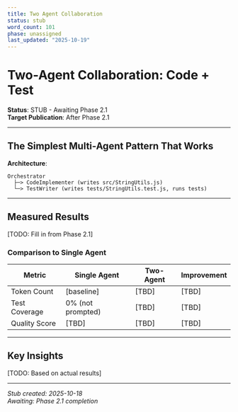 ```yaml
---
title: Two Agent Collaboration
status: stub
word_count: 101
phase: unassigned
last_updated: "2025-10-19"
---
```


# Two-Agent Collaboration: Code + Test

**Status**: STUB - Awaiting Phase 2.1  
**Target Publication**: After Phase 2.1  

---

## The Simplest Multi-Agent Pattern That Works

**Architecture**:
```
Orchestrator
  ├─> CodeImplementer (writes src/StringUtils.js)
  └─> TestWriter (writes tests/StringUtils.test.js, runs tests)
```

---

## Measured Results

[TODO: Fill in from Phase 2.1]

### Comparison to Single Agent

| Metric | Single Agent | Two-Agent | Improvement |
|--------|--------------|-----------|-------------|
| Token Count | [baseline] | [TBD] | [TBD] |
| Test Coverage | 0% (not prompted) | [TBD] | [TBD] |
| Quality Score | [TBD] | [TBD] | [TBD] |

---

## Key Insights

[TODO: Based on actual results]

---

*Stub created: 2025-10-18*  
*Awaiting: Phase 2.1 completion*

